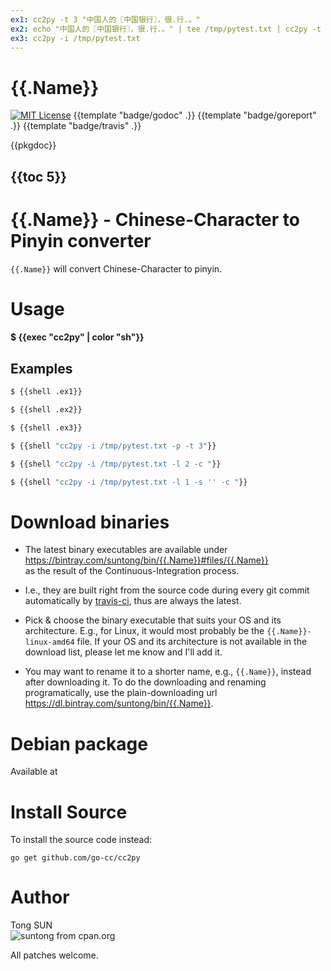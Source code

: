 ```yaml
---
ex1: cc2py -t 3 "中国人的〖中国银行〗，很.行.。"
ex2: echo "中国人的〖中国银行〗，很.行.。" | tee /tmp/pytest.txt | cc2py -t 1 -i
ex3: cc2py -i /tmp/pytest.txt
---
```


# {{.Name}}

[![MIT License](http://img.shields.io/badge/License-MIT-blue.svg)](LICENSE)
{{template "badge/godoc" .}}
{{template "badge/goreport" .}}
{{template "badge/travis" .}}

{{pkgdoc}}

## {{toc 5}}

# {{.Name}} - Chinese-Character to Pinyin converter

`{{.Name}}` will convert Chinese-Character to pinyin.

# Usage

#### $ {{exec "cc2py" | color "sh"}}

## Examples

```sh
$ {{shell .ex1}}

$ {{shell .ex2}}

$ {{shell .ex3}}

$ {{shell "cc2py -i /tmp/pytest.txt -p -t 3"}}

$ {{shell "cc2py -i /tmp/pytest.txt -l 2 -c "}}

$ {{shell "cc2py -i /tmp/pytest.txt -l 1 -s '' -c "}}
```


# Download binaries

- The latest binary executables are available under  
https://bintray.com/suntong/bin/{{.Name}}#files/{{.Name}}  
as the result of the Continuous-Integration process.

- I.e., they are built right from the source code during every git commit automatically by [travis-ci](https://travis-ci.org/), thus are always the latest.

- Pick & choose the binary executable that suits your OS and its architecture. E.g., for Linux, it would most probably be the `{{.Name}}-linux-amd64` file. If your OS and its architecture is not available in the download list, please let me know and I'll add it.

- You may want to rename it to a shorter name, e.g., `{{.Name}}`, instead after downloading it. To do the downloading and renaming programatically, use the plain-downloading url  
https://dl.bintray.com/suntong/bin/{{.Name}}.


# Debian package

Available at 


# Install Source

To install the source code instead:

```
go get github.com/go-cc/cc2py
```

# Author

Tong SUN  
![suntong from cpan.org](https://img.shields.io/badge/suntong-%40cpan.org-lightgrey.svg "suntong from cpan.org")

All patches welcome.
